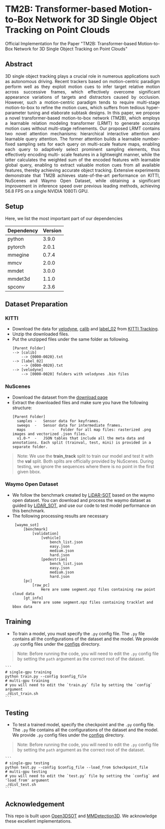 # TM2B: Transformer-based Motion-to-Box Network for 3D Single Object Tracking on Point Clouds
Official Implementation for the Paper "TM2B: Transformer-based Motion-to-Box Network for 3D Single Object Tracking on Point Clouds"
## Abstract
<p align="justify">3D single object tracking plays a crucial role in numerous applications such as autonomous driving. Recent trackers based on motion-centric paradigm perform well as they exploit motion cues to infer target relative motion across successive frames, which effectively overcome significant appearance variations of targets and distractors caused by occlusion. However, such a motion-centric paradigm tends to require multi-stage motion-to-box to refine the motion cues, which suffers from tedious hyper-parameter tuning and elaborate subtask designs. In this paper, we propose a novel transformer-based motion-to-box network (TM2B), which employs a learnable relation modeling transformer (LRMT) to generate accurate motion cues without multi-stage refinements. Our proposed LRMT contains two novel attention mechanisms: hierarchical interactive attention and learnable query attention. The former attention builds a learnable number-fixed sampling sets for each query on multi-scale feature maps, enabling each query to adaptively select prominent sampling elements, thus effectively encoding multi- scale features in a lightweight manner, while the latter calculates the weighted sum of the encoded features with learnable global query, enabling to extract valuable motion cues from all available features, thereby achieving accurate object tracking. Extensive experiments demonstrate that TM2B achieves state-of-the-art performance on KITTI, NuScenes and Waymo Open Dataset, while obtaining a significant improvement in inference speed over previous leading methods, achieving 56.8 FPS on a single NVIDIA 1080Ti GPU. 

## Setup

Here, we list the most important part of our dependencies

|Dependency|Version|
|---|---|
|python|3.9.0|
|pytorch|2.0.1|
|mmegine|0.7.4|
|mmcv|2.0.0|
|mmdet|3.0.0|
|mmdet3d|1.1.0|
|spconv|2.3.6|


## Dataset Preparation

### KITTI

+ Download the data for [velodyne](http://www.cvlibs.net/download.php?file=data_tracking_velodyne.zip), [calib](http://www.cvlibs.net/download.php?file=data_tracking_calib.zip) and [label_02](http://www.cvlibs.net/download.php?file=data_tracking_label_2.zip) from [KITTI Tracking](http://www.cvlibs.net/datasets/kitti/eval_tracking.php).
+ Unzip the downloaded files.
+ Put the unzipped files under the same folder as following.
  ```
  [Parent Folder]
  --> [calib]
      --> {0000-0020}.txt
  --> [label_02]
      --> {0000-0020}.txt
  --> [velodyne]
      --> [0000-0020] folders with velodynes .bin files
  ```

### NuScenes

+ Download the dataset from the [download page](https://www.nuscenes.org/download)
+ Extract the downloaded files and make sure you have the following structure:
  ```
  [Parent Folder]
    samples	-	Sensor data for keyframes.
    sweeps	-	Sensor data for intermediate frames.
    maps	        -	Folder for all map files: rasterized .png images and vectorized .json files.
    v1.0-*	-	JSON tables that include all the meta data and annotations. Each split (trainval, test, mini) is provided in a separate folder.
  ```
>Note: We use the **train_track** split to train our model and test it with the **val** split. Both splits are officially provided by NuScenes. During testing, we ignore the sequences where there is no point in the first given bbox.


### Waymo Open Dataset

+ We follow the benchmark created by [LiDAR-SOT](https://github.com/TuSimple/LiDAR_SOT) based on the waymo open dataset. You can download and process the waymo dataset as guided by [LiDAR_SOT](https://github.com/TuSimple/LiDAR_SOT), and use our code to test model performance on this benchmark.
+ The following processing results are necessary
   ```
    [waymo_sot]
        [benchmark]
            [validation]
                [vehicle]
                    bench_list.json
                    easy.json
                    medium.json
                    hard.json
                [pedestrian]
                    bench_list.json
                    easy.json
                    medium.json
                    hard.json
        [pc]
            [raw_pc]
                Here are some segment.npz files containing raw point cloud data
        [gt_info]
            Here are some segment.npz files containing tracklet and bbox data 
    ```

## Training

+ To train a model, you must specify the `.py` config file. The `.py` file contains all the configurations of the dataset and the model. We provide `.py` config files under the [configs](./configs) directory. 

>Note: Before running the code, you will need to edit the `.py` config file by setting the `path` argument as the correct root of the dataset.

    ```
    # single-gpu training
    python train.py --config $config_file
    # multi-gpu training
    # you will need to edit the `train.py` file by setting the `config` argument
    ./dist_train.sh
    ```

## Testing

+ To test a trained model, specify the checkpoint and the `.py` config file. The `.py` file contains all the configurations of the dataset and the model. We provide `.py` config files under the [configs](./configs) directory.

>Note: Before running the code, you will need to edit the `.py` config file by setting the `path` argument as the correct root of the dataset.

    ```
    # single-gpu testing
    python test.py --config $config_file --load_from $checkpoint_file
    # multi-gpu testing
    # you will need to edit the `test.py` file by setting the `config` and 'load_from' argument
    ./dist_test.sh
    ```
## Acknowledgement
This repo is built upon [Open3DSOT](https://github.com/Ghostish/Open3DSOT) and [MMDetection3D](https://github.com/open-mmlab/mmdetection3d). We acknowledge these excellent implementations.
